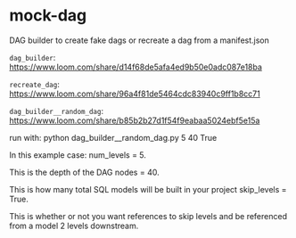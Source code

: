 # mock-dag
DAG builder to create fake dags or recreate a dag from a manifest.json

`dag_builder`: https://www.loom.com/share/d14f68de5afa4ed9b50e0adc087e18ba

`recreate_dag`: https://www.loom.com/share/96a4f81de5464cdc83940c9ff1b8cc71

`dag_builder__random_dag`: https://www.loom.com/share/b85b2b27d1f54f9eabaa5024ebf5e15a

run with:
python dag_builder__random_dag.py 5 40 True

In this example case:
num_levels = 5.

This is the depth of the DAG
nodes = 40.

This is how many total SQL models will be built in your project
skip_levels = True.

This is whether or not you want references to skip levels and be referenced from a model 2 levels downstream.
